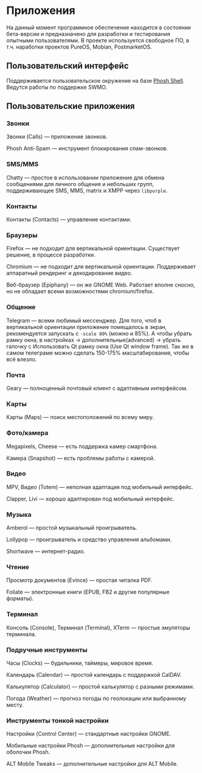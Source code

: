 # Приложения

На данный момент программное обеспечение находится в состоянии бета-версии и предназначено для разработки и тестирования опытными пользователями. В проекте используется свободное ПО, в т.ч. наработки проектов PureOS, Mobian, PostmarketOS.

## Пользовательский интерфейс

Поддерживается пользовательское окружение на базе [Phosh Shell](https://phosh.mobi/). Ведутся работы по поддержке SWMO.

## Пользовательские приложения

### Звонки

Звонки (Calls) — приложение звонков.

Phosh Anti-Spam — инструмент блокирования спам-звонков.

### SMS/MMS

Chatty — простое в использовании приложение для обмена сообщениями для личного общения и небольших групп, поддерживающее SMS, MMS, matrix и XMPP через `libpurple`.

### Контакты

Контакты (Contacts) — управление контактами.

### Браузеры

Firefox — не подходит для вертикальной ориентации. Существует решение, в процессе разработки.

Сhromium — не подходит для вертикальной ориентации. Поддерживает аппаратный рендеринг и декодирование видео.

Веб-браузер (Epiphany) — он же GNOME Web. Работает вполне сносно, но не обладает всеми возможностями chromium/firefox.

### Общение

Telegram — всеми любимый мессенджер. Для того, чтоб в вертикальной ориентации приложение помещалось в экран, рекомендуется запускать с `-scale 80%` (можно и 85%). А чтобы убрать рамку окна, в настройках -> дополнительные(advanced) -> убрать галочку с Использовать Qt рамку окна (Use Qt window frame). Так же в самом телеграме можно сделать 150-175% масштабирования, чтобы всё влезло.

### Почта

Geary — полноценный почтовый клиент с адаптивным интерфейсом.

### Карты

Карты (Maps) — поиск местоположений по всему миру.

### Фото/камера

Megapixels, Cheese — есть поддержка камер смартфона.

Камера (Snapshot) — есть проблемы работы с камерой.

### Видео

MPV, Видео (Totem) — неполная адаптация под мобильный интерфейс.

Clapper, Livi — хорошо адаптирован под мобильный интерфейс.

### Музыка

Amberol — простой музыкальный проигрыватель.

Lollypop — проигрыватель и средство управления альбомами.

Shortwave — интернет-радио.

### Чтение

Просмотр документов (Evince) — простая читалка PDF.

Foliate — электронные книги (EPUB, FB2 и другие популярные форматы).

### Терминал

Консоль (Console), Терминал (Terminal), XTerm — простые эмуляторы терминала.

### Подручные инструменты

Часы (Clocks) — будильники, таймеры, мировое время.

Календарь (Calendar) — простой календарь с поддержкой CalDAV.

Калькулятор (Calculator) — простой калькулятор с разными режимами.

Погода (Weather) — прогноз погоды по геолокации или выбранному месту.

### Инструменты тонкой настройки

Настройки (Control Center) — стандартные настройки GNOME.

Мобильные настройки Phosh — дополнительные настройки для оболочки Phosh.

ALT Mobile Tweaks — дополнительные настройки для ALT Mobile.
